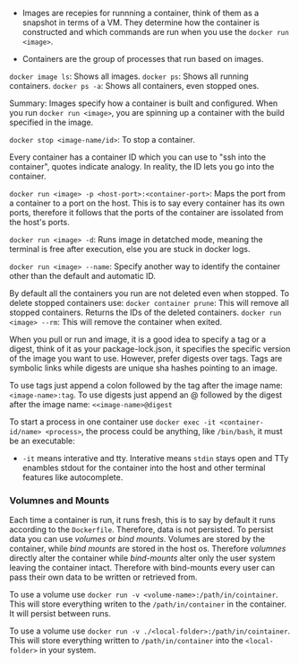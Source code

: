 - Images are recepies for runnning a container, think of them as a snapshot in terms of a VM. They determine 
how the container is constructed and which commands are run when you use the `docker run <image>`.

- Containers are the group of processes that run based on images.

`docker image ls`: Shows all images.
`docker ps`: Shows all running containers.
`docker ps -a`: Shows all containers, even stopped ones.

Summary: Images specify how a container is built and configured. When you run `docker run <image>`, you are spinning
up a container with the build specified in the image.

`docker stop <image-name/id>`: To stop a container.

Every container has a container ID which you can use to "ssh into the container", quotes indicate analogy. In reality, the 
ID lets you go into the container.

`docker run <image> -p <host-port>:<container-port>`: Maps the port from a container to a port on the host. This is to say
every container has its own ports, therefore it follows that the ports of the container are issolated from the host's ports.

`docker run <image> -d`: Runs image in detatched mode, meaning the terminal is free after execution, else you are stuck in 
docker logs.

`docker run <image> --name`: Specify another way to identify the container other than the default and automatic ID.

By default all the containers you run are not deleted even when stopped. To delete stopped containers use:
`docker container prune`: This will remove all stopped containers. Returns the IDs of the deleted containers.
`docker run <image> --rm`: This will remove the container when exited.

When you pull or run and image, it is a good idea to specify a tag or a digest, think of it as your package-lock.json, it 
specifies the specific version of the image you want to use. However, prefer digests over tags. Tags are symbolic links while
digests are unique sha hashes pointing to an image. 

To use tags just append a colon followed by the tag after the image name: `<image-name>:tag`.
To use digests just append an @ followed by the digest after the image name: `<<image-name>@digest`

To start a process in one container use `docker exec -it <container-id/name> <process>`, the process could be anything,
like `/bin/bash`, it must be an executable:
- `-it` means interative and tty. Interative means `stdin` stays open and TTy enambles stdout for the container into the host and other terminal features like autocomplete.

### Volumnes and Mounts
Each time a container is run, it runs fresh, this is to say by default it runs according to the `Dockerfile`. Therefore,
data is not persisted. To persist data you can use *volumes* or *bind mounts*. Volumes are stored by the container, while
*bind mounts* are stored in the host os. Therefore *volumnes* directly alter the container while *bind-mounts* alter only 
the user system leaving the container intact. Therefore with bind-mounts every user can pass their own data to be written or 
retrieved from.

To use a volume use `docker run -v <volume-name>:/path/in/cointainer`. This will store everything writen to the `/path/in/container` in 
the container. It will persist between runs.

To use a volume use `docker run -v ./<local-folder>:/path/in/cointainer`. This will store everything written to `/path/in/container` into
the `<local-folder>` in your system.
